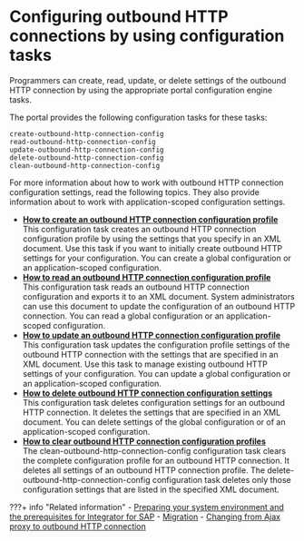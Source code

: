 # Configuring outbound HTTP connections by using configuration tasks

Programmers can create, read, update, or delete settings of the outbound HTTP connection by using the appropriate portal configuration engine tasks.

The portal provides the following configuration tasks for these tasks:

```
create-outbound-http-connection-config
read-outbound-http-connection-config
update-outbound-http-connection-config
delete-outbound-http-connection-config
clean-outbound-http-connection-config
```

For more information about how to work with outbound HTTP connection configuration settings, read the following topics. They also provide information about to work with application-scoped configuration settings.

-   **[How to create an outbound HTTP connection configuration profile](outbhttp_cfg_tsk_create.md)**  
This configuration task creates an outbound HTTP connection configuration profile by using the settings that you specify in an XML document. Use this task if you want to initially create outbound HTTP settings for your configuration. You can create a global configuration or an application-scoped configuration.
-   **[How to read an outbound HTTP connection configuration profile](outbhttp_cfg_tsk_read.md)**  
This configuration task reads an outbound HTTP connection configuration and exports it to an XML document. System administrators can use this document to update the configuration of an outbound HTTP connection. You can read a global configuration or an application-scoped configuration.
-   **[How to update an outbound HTTP connection configuration profile](outbhttp_cfg_tsk_update.md)**  
This configuration task updates the configuration profile settings of the outbound HTTP connection with the settings that are specified in an XML document. Use this task to manage existing outbound HTTP settings of your configuration. You can update a global configuration or an application-scoped configuration.
-   **[How to delete outbound HTTP connection configuration settings](outbhttp_cfg_tsk_delete.md)**  
This configuration task deletes configuration settings for an outbound HTTP connection. It deletes the settings that are specified in an XML document. You can delete settings of the global configuration or of an application-scoped configuration.
-   **[How to clear outbound HTTP connection configuration profiles](outbhttp_cfg_tsk_clear.md)**  
The clean-outbound-http-connection-config configuration task clears the complete configuration profile for an outbound HTTP connection. It deletes all settings of an outbound HTTP connection profile. The delete-outbound-http-connection-config configuration task deletes only those configuration settings that are listed in the specified XML document.


???+ info "Related information" 
    - [Preparing your system environment and the prerequisites for Integrator for SAP](https://help.hcltechsw.com/digital-experience/9.5/admin-system/sap_int_prep.html)
    - [Migration](../../../../outbound_http_connection/outbound_http_migrate.md)
    - [Changing from Ajax proxy to outbound HTTP connection](../../../../../../../deploy_dx/manage/migrate/next_steps/enable_func_migrated_portal/mig_enable_outboundhttp.md)

